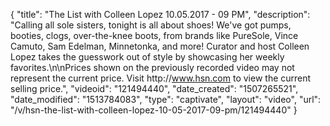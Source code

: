 {
    "title": "The List with Colleen Lopez 10.05.2017 - 09 PM",
    "description": "Calling all sole sisters, tonight is all about shoes! We've got pumps, booties, clogs, over-the-knee boots, from brands like PureSole, Vince Camuto, Sam Edelman, Minnetonka, and more! Curator and host Colleen Lopez takes the guesswork out of style by showcasing her weekly favorites.\n\nPrices shown on the previously recorded video may not represent the current price. Visit http:\/\/www.hsn.com to view the current selling price.",
    "videoid": "121494440",
    "date_created": "1507265521",
    "date_modified": "1513784083",
    "type": "captivate",
    "layout": "video",
    "url": "\/v\/hsn-the-list-with-colleen-lopez-10-05-2017-09-pm\/121494440"
}